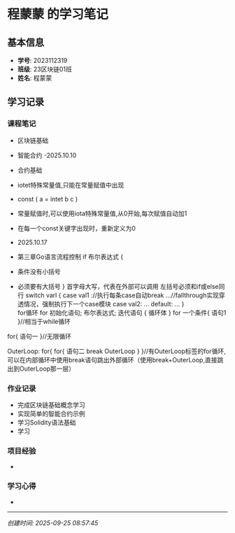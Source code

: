 # 程蒙蒙 的学习笔记

## 基本信息
- **学号**: 2023112319
- **班级**: 23区块链01班
- **姓名**: 程蒙蒙

## 学习记录

### 课程笔记
- 区块链基础
- 智能合约
-2025.10.10
- 合约基础

- iotet特殊常量值,只能在常量赋值中出现
- const (
    a = intet
    b
    c
)
- 常量赋值时,可以使用iota特殊常量值,从0开始,每次赋值自动加1
- 在每一个const关键字出现时，重新定义为0
- 2025.10.17
- 第三章Go语言流程控制
if 布尔表达式 {
- 条件没有小括号
- 必须要有大括号
}
首字母大写，代表在外部可以调用
左括号必须和if或else同行
switch varl {
    case val1 ://执行每条case自动break
    ...//fallthrough实现穿透情况，强制执行下一个case模块
    case val2:
    ...
    default:
    ...
}    
for循环
for 初始化语句; 布尔表达式; 迭代语句 {
    循环体
}
for 一个条件{
    语句1
}//相当于while循环

for{
    语句一
}//无限循环

OuterLoop:
for{
    for{
        语句二
        break OuterLoop
    }
}//有OuterLoop标签的for循环,可以在内部循环中使用break语句跳出外部循环（使用break+OuterLoop,直接跳出到OuterLoop那一层）
### 作业记录
- 完成区块链基础概念学习
- 实现简单的智能合约示例
- 学习Solidity语法基础
-   学习
### 项目经验
- 

### 学习心得
- 

---
*创建时间: 2025-09-25 08:57:45*

